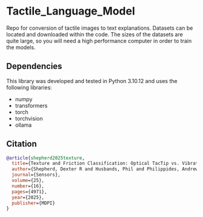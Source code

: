 # Tactile_Language_Model
Repo for conversion of tactile images to text explanations. 
Datasets can be located and downloaded within the code. The sizes of the datasets are quite large, so you will need a high performance computer in order to train the models. 


## Dependencies 
This library was developed and tested in Python 3.10.12 and uses the following libraries: 

- numpy
- transformers
- torch
- torchvision
- ollama

## Citation 

```BibTeX
@article{shepherd2025texture,
  title={Texture and Friction Classification: Optical TacTip vs. Vibrational Piezoeletric and Accelerometer Tactile Sensors},
  author={Shepherd, Dexter R and Husbands, Phil and Philippides, Andrew and Johnson, Chris},
  journal={Sensors},
  volume={25},
  number={16},
  pages={4971},
  year={2025},
  publisher={MDPI}
}


```
